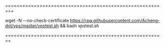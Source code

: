=========================================================
 
 wget -N --no-check-certificate https://raw.githubusercontent.com/Acheng-dot/vps/master/vpstest.sh && bash vpstest.sh

 ========================================================

